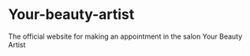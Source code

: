 # Your-beauty-artist
The official website for making an appointment in the salon Your Beauty Artist

